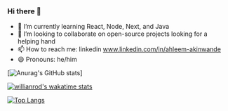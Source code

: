 ### Hi there 👋

- 🌱 I’m currently learning React, Node, Next, and Java
- 👯 I’m looking to collaborate on open-source projects looking for a helping hand
- 📫 How to reach me: linkedin www.linkedin.com/in/ahleem-akinwande
- 😄 Pronouns: he/him

[![Anurag's GitHub stats](https://github-readme-stats.vercel.app/api?username=ahleemakinwande&count_private=true)]

[![willianrod's wakatime stats](https://github-readme-stats.vercel.app/api/wakatime?username=AhleemAkinwande)](https://github.com/anuraghazra/github-readme-stats)

[![Top Langs](https://github-readme-stats.vercel.app/api/top-langs/?username=AhleemAkinwande)](https://github.com/anuraghazra/github-readme-stats)


<!--
**AhleemAkinwande/AhleemAkinwande** is a ✨ _special_ ✨ repository because its `README.md` (this file) appears on your GitHub profile.

Here are some ideas to get you started:

- 🔭 I’m currently working on ..
- 🌱 I’m currently learning ...
- 👯 I’m looking to collaborate on ...
- 🤔 I’m looking for help with ...
- 💬 Ask me about ...
- 📫 How to reach me: ...
- 😄 Pronouns: ...
- ⚡ Fun fact: ...
-->
